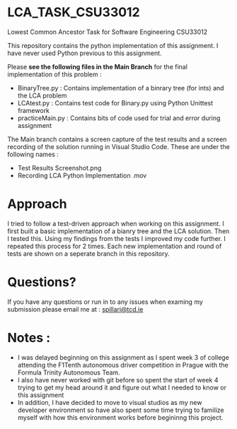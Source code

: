 # LCA_TASK_CSU33012
Lowest Common Ancestor Task for Software Engineering CSU33012

This repository contains the python implementation of this assignment. I have never used Python previous to this assignment.

Please __see the following files in the Main Branch__ for the final implementation of this problem :
- BinaryTree.py : Contains implementation of a binrary tree (for ints) and the LCA problem
- LCAtest.py : Contains test code for Binary.py using Python Unittest framework
- practiceMain.py : Contains bits of code used for trial and error during assignment 

The Main branch contains a screen capture of the test results and a screen recording of 
the solution running in Visual Studio Code. These are under the following names :
- Test Results Screenshot.png
- Recording LCA Python Implementation .mov

# Approach
I tried to follow a test-driven approach when working on this assignment. I first built a basic implementation of a bianry tree and the LCA solution. Then I tested this. Using my findings from the tests I improved my code further. I repeated this process for 2 times. Each new implementation and round of tests are shown on a seperate branch in this repository. 

# Questions?
If you have any questions or run in to any issues when examing my submission please email me at : spillari@tcd.ie

# Notes : 
- I was delayed beginning on this assignment as I spent week 3 of college attending the F1Tenth autonomous driver competition in Prague with the Formula Trinity Autonomous Team. 
- I also have never worked with git before so spent the start of week 4 trying to get my head around it and figure out what I needed to know or this assignment
- In addition, I have decided to move to visual studios as my new developer environment so have also spent some time trying to familize myself with how this environment works before begininng this project.

